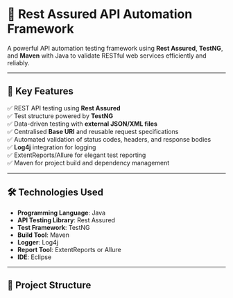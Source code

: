 # 🧪 Rest Assured API Automation Framework

A powerful API automation testing framework using **Rest Assured**, **TestNG**, and **Maven** with Java to validate RESTful web services efficiently and reliably.

---

## 🚀 Key Features

✅ REST API testing using **Rest Assured**  
✅ Test structure powered by **TestNG**  
✅ Data-driven testing with **external JSON/XML files**  
✅ Centralised **Base URI** and reusable request specifications  
✅ Automated validation of status codes, headers, and response bodies  
✅ **Log4j** integration for logging  
✅ ExtentReports/Allure for elegant test reporting  
✅ Maven for project build and dependency management  

---

## 🛠 Technologies Used

- **Programming Language**: Java  
- **API Testing Library**: Rest Assured  
- **Test Framework**: TestNG  
- **Build Tool**: Maven  
- **Logger**: Log4j  
- **Report Tool**: ExtentReports or Allure  
- **IDE**: Eclipse  

---

## 📁 Project Structure


